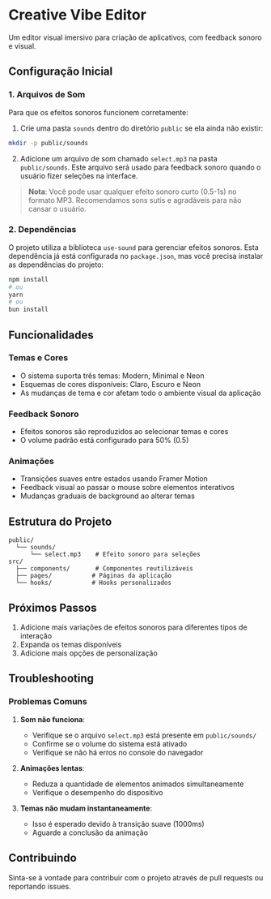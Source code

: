 # Creative Vibe Editor

Um editor visual imersivo para criação de aplicativos, com feedback sonoro e visual.

## Configuração Inicial

### 1. Arquivos de Som
Para que os efeitos sonoros funcionem corretamente:

1. Crie uma pasta `sounds` dentro do diretório `public` se ela ainda não existir:
```bash
mkdir -p public/sounds
```

2. Adicione um arquivo de som chamado `select.mp3` na pasta `public/sounds`. Este arquivo será usado para feedback sonoro quando o usuário fizer seleções na interface.

> **Nota**: Você pode usar qualquer efeito sonoro curto (0.5-1s) no formato MP3. Recomendamos sons sutis e agradáveis para não cansar o usuário.

### 2. Dependências
O projeto utiliza a biblioteca `use-sound` para gerenciar efeitos sonoros. Esta dependência já está configurada no `package.json`, mas você precisa instalar as dependências do projeto:

```bash
npm install
# ou
yarn
# ou
bun install
```

## Funcionalidades

### Temas e Cores
- O sistema suporta três temas: Modern, Minimal e Neon
- Esquemas de cores disponíveis: Claro, Escuro e Neon
- As mudanças de tema e cor afetam todo o ambiente visual da aplicação

### Feedback Sonoro
- Efeitos sonoros são reproduzidos ao selecionar temas e cores
- O volume padrão está configurado para 50% (0.5)

### Animações
- Transições suaves entre estados usando Framer Motion
- Feedback visual ao passar o mouse sobre elementos interativos
- Mudanças graduais de background ao alterar temas

## Estrutura do Projeto

```
public/
  └── sounds/
      └── select.mp3    # Efeito sonoro para seleções
src/
  ├── components/       # Componentes reutilizáveis
  ├── pages/           # Páginas da aplicação
  └── hooks/           # Hooks personalizados
```

## Próximos Passos

1. Adicione mais variações de efeitos sonoros para diferentes tipos de interação
2. Expanda os temas disponíveis
3. Adicione mais opções de personalização

## Troubleshooting

### Problemas Comuns

1. **Som não funciona**: 
   - Verifique se o arquivo `select.mp3` está presente em `public/sounds/`
   - Confirme se o volume do sistema está ativado
   - Verifique se não há erros no console do navegador

2. **Animações lentas**: 
   - Reduza a quantidade de elementos animados simultaneamente
   - Verifique o desempenho do dispositivo

3. **Temas não mudam instantaneamente**:
   - Isso é esperado devido à transição suave (1000ms)
   - Aguarde a conclusão da animação

## Contribuindo

Sinta-se à vontade para contribuir com o projeto através de pull requests ou reportando issues.